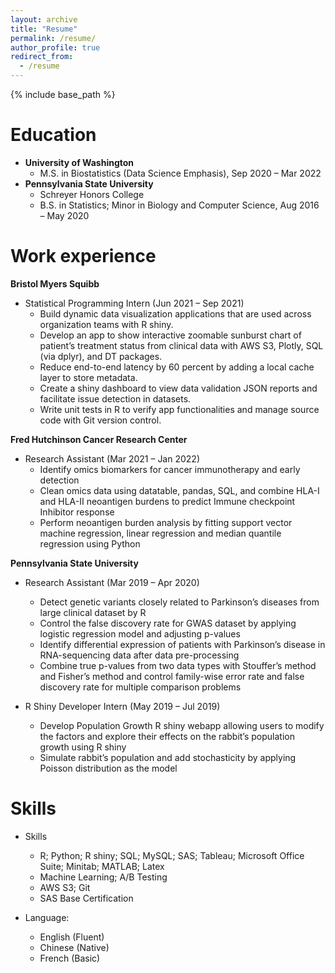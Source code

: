 ```yaml
---
layout: archive
title: "Resume"
permalink: /resume/
author_profile: true
redirect_from:
  - /resume
---
```


{% include base_path %}

Education
======
* **University of Washington**
  * M.S. in Biostatistics (Data Science Emphasis), Sep 2020 – Mar 2022
* **Pennsylvania State University**
  * Schreyer Honors College
  * B.S. in Statistics; Minor in Biology and Computer Science, Aug 2016 – May 2020


Work experience
======
**Bristol Myers Squibb**
* Statistical Programming Intern (Jun 2021 – Sep 2021)
  * Build dynamic data visualization applications that are used across organization teams with R shiny.
  * Develop an app to show interactive zoomable sunburst chart of patient’s treatment status from clinical data with AWS S3, Plotly, SQL (via dplyr), and DT packages.
  * Reduce end-to-end latency by 60 percent by adding a local cache layer to store metadata.
  * Create a shiny dashboard to view data validation JSON reports and facilitate issue detection in datasets.
  * Write unit tests in R to verify app functionalities and manage source code with Git version control.

**Fred Hutchinson Cancer Research Center**
* Research Assistant (Mar 2021 – Jan 2022)
  * Identify omics biomarkers for cancer immunotherapy and early detection
  * Clean omics data using datatable, pandas, SQL, and combine HLA-I and HLA-II neoantigen burdens to predict Immune checkpoint Inhibitor response
  * Perform neoantigen burden analysis by fitting support vector machine regression, linear regression and median quantile regression using Python  

**Pennsylvania State University**
* Research Assistant (Mar 2019 – Apr 2020)
  * Detect genetic variants closely related to Parkinson’s diseases from large clinical dataset by R
  * Control the false discovery rate for GWAS dataset by applying logistic regression model and adjusting p-values
  * Identify differential expression of patients with Parkinson’s disease in RNA-sequencing data after data pre-processing
  * Combine true p-values from two data types with Stouffer’s method and Fisher’s method and control family-wise error rate and false discovery rate for multiple comparison problems
  
* R Shiny Developer Intern (May 2019 – Jul 2019)
  * Develop Population Growth R shiny webapp allowing users to modify the factors and explore their effects on the rabbit’s population growth using R shiny
  * Simulate rabbit’s population and add stochasticity by applying Poisson distribution as the model

Skills
======
* Skills
  * R; Python; R shiny; SQL; MySQL; SAS; Tableau; Microsoft Office Suite; Minitab; MATLAB; Latex
  * Machine Learning; A/B Testing
  * AWS S3; Git
  * SAS Base Certification
  
* Language: 
  * English (Fluent)
  * Chinese (Native)
  * French (Basic)


  

  

